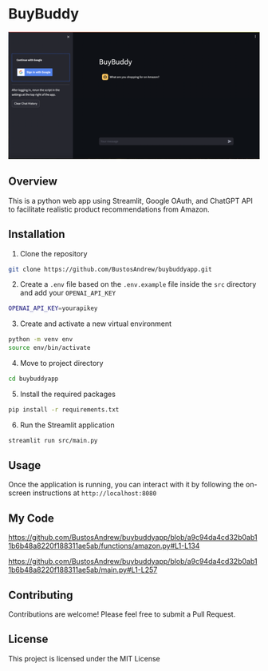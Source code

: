 # BuyBuddy

![Screenshot of the BuyBuddy app](https://github.com/BustosAndrew/buybuddyapp/blob/main/buybuddy.png)

## Overview

This is a python web app using Streamlit, Google OAuth, and ChatGPT API to facilitate realistic product recommendations from Amazon.

## Installation

1. Clone the repository

```bash
git clone https://github.com/BustosAndrew/buybuddyapp.git
```

2. Create a `.env` file based on the `.env.example` file inside the `src` directory and add your `OPENAI_API_KEY`

```bash
OPENAI_API_KEY=yourapikey
```

3. Create and activate a new virtual environment

```bash
python -m venv env
source env/bin/activate
```

4. Move to project directory

```bash
cd buybuddyapp
```

5. Install the required packages

```bash
pip install -r requirements.txt
```

6. Run the Streamlit application

```bash
streamlit run src/main.py
```

## Usage

Once the application is running, you can interact with it by following the on-screen instructions at `http://localhost:8080`

## My Code

https://github.com/BustosAndrew/buybuddyapp/blob/a9c94da4cd32b0ab11b6b48a8220f188311ae5ab/functions/amazon.py#L1-L134

https://github.com/BustosAndrew/buybuddyapp/blob/a9c94da4cd32b0ab11b6b48a8220f188311ae5ab/main.py#L1-L257

## Contributing

Contributions are welcome! Please feel free to submit a Pull Request.

## License

This project is licensed under the MIT License
